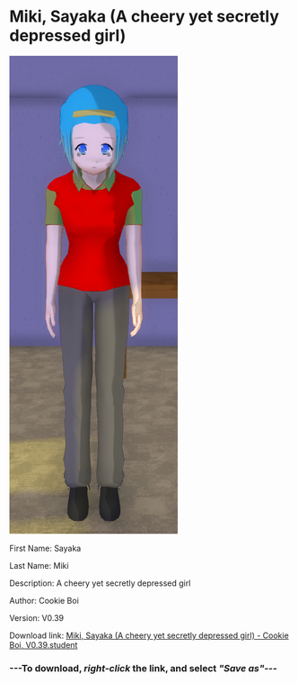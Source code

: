 # Miki, Sayaka (A cheery yet secretly depressed girl)

<img src = "https://raw.githubusercontent.com/Arbiter1223/Daigaku-Gurashi-Custom-Students/master/Students/Files/Miki%2C%20Sayaka%20(A%20cheery%20yet%20secretly%20depressed%20girl).png">

First Name: Sayaka

Last Name: Miki

Description: A cheery yet secretly depressed girl

Author: Cookie Boi

Version: V0.39

Download link: <a href="https://raw.githubusercontent.com/Arbiter1223/Daigaku-Gurashi-Custom-Students/master/Students/Files/Miki%2C%20Sayaka%20(A%20cheery%20yet%20secretly%20depressed%20girl)%20-%20Cookie%20Boi%2C%20V0.39.student">Miki, Sayaka (A cheery yet secretly depressed girl) - Cookie Boi, V0.39.student</a>

### ---**To download, _right-click_ the link, and select _"Save as"_**---
